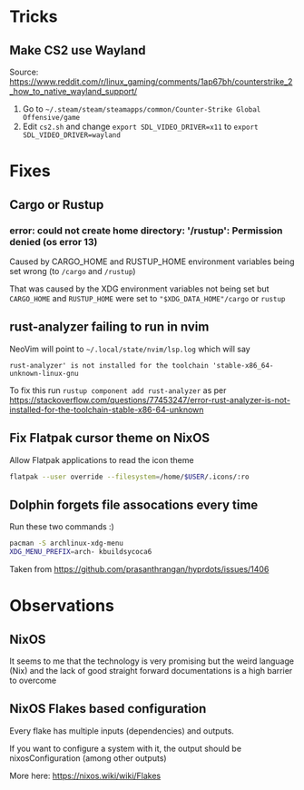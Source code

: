 # Tricks

## Make CS2 use Wayland

Source: https://www.reddit.com/r/linux_gaming/comments/1ap67bh/counterstrike_2_how_to_native_wayland_support/

1. Go to `~/.steam/steam/steamapps/common/Counter-Strike Global Offensive/game`
2. Edit `cs2.sh` and change `export SDL_VIDEO_DRIVER=x11` to `export SDL_VIDEO_DRIVER=wayland`

# Fixes

## Cargo or Rustup

### error: could not create home directory: '/rustup': Permission denied (os error 13)

Caused by CARGO_HOME and RUSTUP_HOME environment variables being set wrong
(to `/cargo` and `/rustup`)

That was caused by the XDG environment variables not being set
but `CARGO_HOME` and `RUSTUP_HOME` were set to
`"$XDG_DATA_HOME"/cargo` or `rustup`

## rust-analyzer failing to run in nvim

NeoVim will point to `~/.local/state/nvim/lsp.log` which will say

```
rust-analyzer' is not installed for the toolchain 'stable-x86_64-unknown-linux-gnu
```

To fix this run `rustup component add rust-analyzer` as per https://stackoverflow.com/questions/77453247/error-rust-analyzer-is-not-installed-for-the-toolchain-stable-x86-64-unknown

## Fix Flatpak cursor theme on NixOS

Allow Flatpak applications to read the icon theme
```bash
flatpak --user override --filesystem=/home/$USER/.icons/:ro
```

## Dolphin forgets file assocations every time

Run these two commands :)
```bash
pacman -S archlinux-xdg-menu
XDG_MENU_PREFIX=arch- kbuildsycoca6
```

Taken from https://github.com/prasanthrangan/hyprdots/issues/1406

# Observations

## NixOS

It seems to me that the technology is very promising
but the weird language (Nix) and the lack of good straight forward documentations
is a high barrier to overcome

## NixOS Flakes based configuration

Every flake has multiple inputs (dependencies) and outputs.

If you want to configure a system with it, the output should be nixosConfiguration
(among other outputs)

More here: https://nixos.wiki/wiki/Flakes
